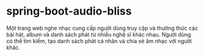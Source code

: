 # spring-boot-audio-bliss
Một trang web nghe nhạc cung cấp người dùng truy cập và thưởng thức các bài hát, album và danh sách phát từ nhiều nghệ sĩ khác nhau. Người dùng có thể tìm kiếm, tạo danh sách phát cá nhân và chia sẻ âm nhạc với người khác.
